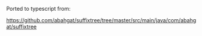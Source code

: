Ported to typescript from:

https://github.com/abahgat/suffixtree/tree/master/src/main/java/com/abahgat/suffixtree

